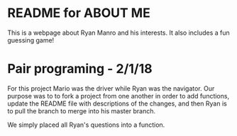 # README for ABOUT ME
This is a webpage about Ryan Manro and his interests. It also includes a fun guessing game!

# Pair programing - 2/1/18
For this project Mario was the driver while Ryan was the navigator. Our purpose was to to fork a project from one another in order to add functions, update the README file with descriptions of the changes, and then Ryan is to pull the branch to merge into his master branch. 

We simply placed all Ryan's questions into a function. 